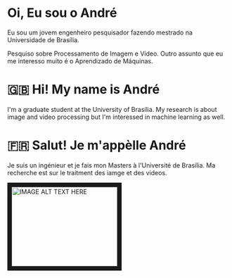 # Oi, Eu sou o André

Eu sou um jovem engenheiro pesquisador fazendo mestrado na Universidade de Brasília.

Pesquiso sobre Processamento de Imagem e Vídeo. Outro assunto que eu me interesso muito é o Aprendizado de Máquinas.

:uk: Hi! My name is André  
==
I'm a graduate student at the University of Brasília. My research is about image and video processing but I'm interessed in machine learning as well. 

:fr: Salut! Je m'appèlle André
====
Je suis un ingénieur et je fais mon Masters à l'Université de Brasília. Ma recherche est sur le traitment des iamge et des videos.

<a href="http://www.youtube.com/watch?feature=player_embedded&v=YOUTUBE_VIDEO_ID_HERE
" target="_blank"><img src="http://img.youtube.com/vi/YOUTUBE_VIDEO_ID_HERE/0.jpg" 
alt="IMAGE ALT TEXT HERE" width="240" height="180" border="10" /></a>

<!--
**ahmc15/ahmc15** is a ✨ _special_ ✨ repository because its `README.md` (this file) appears on your GitHub profile.

Here are some ideas to get you started:

- 🔭 I’m currently working on ...
- 🌱 I’m currently learning ...
- 👯 I’m looking to collaborate on ...
- 🤔 I’m looking for help with ...
- 💬 Ask me about ...
- 📫 How to reach me: ...
- 😄 Pronouns: ...
- ⚡ Fun fact: ...
-->
